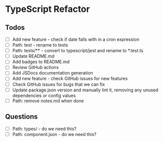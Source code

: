 # TypeScript Refactor
## Todos
- [ ] Add new feature - check if date falls with in a cron expression
- [ ] Path: test - rename to tests
- [ ] Path: tests/** - convert to typescript/jest and rename to *.test.ts
- [ ] Update README.md
- [ ] Add badges to README.md
- [ ] Review GitHub actions
- [ ] Add JSDocs documentation generation
- [ ] Add new feature - check GitHub issues for new features
- [ ] Check GitHub issues for bugs that we can fix
- [ ] Update package.json version and manually lint it, removing any unused dependencies or config values
- [ ] Path: remove notes.md when done

## Questions
- [ ] Path: types/ - do we need this?
- [ ] Path: component.json - do we need this?
